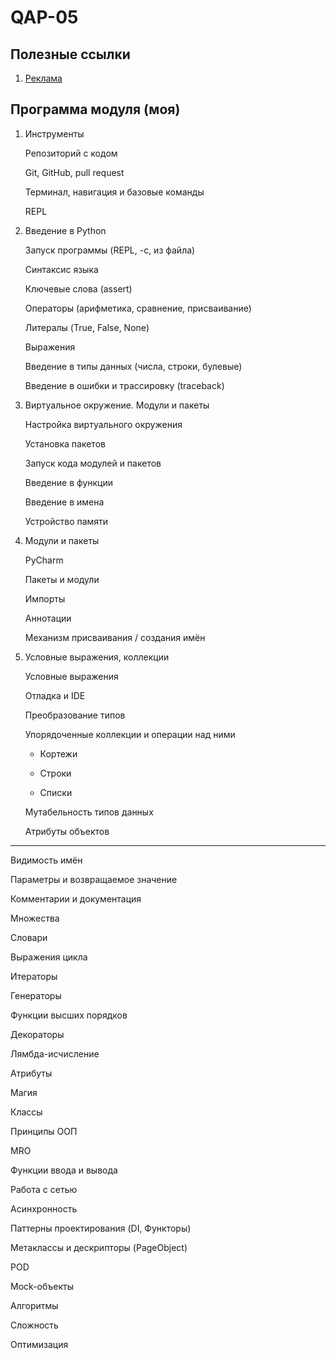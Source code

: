 # QAP-05

## Полезные ссылки

1. [Реклама](https://teachmeskills.by/kursy-programmirovaniya/qa-avtomatizirovannoe-testirovanie-na-python-online)

## Программа модуля (моя)

1. Инструменты

   Репозиторий с кодом

   Git, GitHub, pull request

   Терминал, навигация и базовые команды

   REPL

2. Введение в Python

   Запуск программы (REPL, -c, из файла)

   Синтаксис языка

   Ключевые слова (assert)

   Операторы (арифметика, сравнение, присваивание)

   Литералы (True, False, None)
   
   Выражения

   Введение в типы данных (числа, строки, булевые)
   
   Введение в ошибки и трассировку (traceback)

3. Виртуальное окружение. Модули и пакеты

   Настройка виртуального окружения

   Установка пакетов

   Запуск кода модулей и пакетов
   
   Введение в функции
   
   Введение в имена
   
   Устройство памяти

4. Модули и пакеты

   PyCharm
   
   Пакеты и модули
   
   Импорты
   
   Аннотации
   
   Механизм присваивания / создания имён

5. Условные выражения, коллекции

   Условные выражения

   Отладка и IDE

   Преобразование типов
   
   Упорядоченные коллекции и операции над ними
   
   - Кортежи

   - Строки

   - Списки
         
   Мутабельность типов данных
   
   Атрибуты объектов

---

   Видимость имён

   Параметры и возвращаемое значение
   
   Комментарии и документация

   Множества
   
   Словари

   Выражения цикла

   Итераторы
   
   Генераторы
   
   Функции высших порядков
   
   Декораторы
   
   Лямбда-исчисление

   Атрибуты

   Магия

   Классы
   
   Принципы ООП
   
   MRO

   Функции ввода и вывода

   Работа с сетью

   Асинхронность

   Паттерны проектирования (DI, Функторы)

   Метаклассы и дескрипторы (PageObject)
   
   POD
   
   Mock-объекты

   Алгоритмы

   Сложность

   Оптимизация
